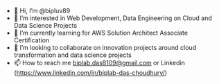 - 👋 Hi, I’m @bipluv89
- 👀 I’m interested in Web Development, Data Engineering on Cloud and Data Science Projects
- 🌱 I’m currently learning for AWS Solution Architect Associate Certification
- 💞️ I’m looking to collaborate on innovation projects around cloud transformation and data science projects
- 📫 How to reach me biplab.das8109@gmail.com or Linkedin (https://www.linkedin.com/in/biplab-das-choudhury/)

<!---
bipluv89/bipluv89 is a ✨ special ✨ repository because its `README.md` (this file) appears on your GitHub profile.
You can click the Preview link to take a look at your changes.
--->

